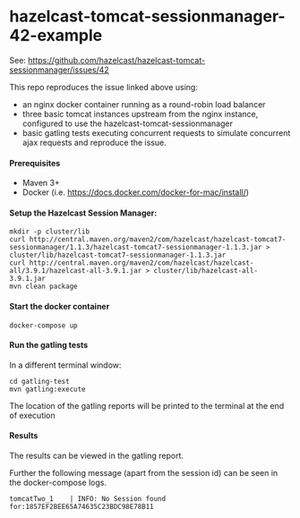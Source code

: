# hazelcast-tomcat-sessionmanager-42-example

See: https://github.com/hazelcast/hazelcast-tomcat-sessionmanager/issues/42

This repo reproduces the issue linked above using:
 
* an nginx docker container running as a round-robin load balancer 
* three basic tomcat instances upstream from the nginx instance, configured to use the hazelcast-tomcat-sessionmanager
* basic gatling tests executing concurrent requests to simulate concurrent ajax requests and reproduce the issue.

#### Prerequisites
* Maven 3+
* Docker (i.e. https://docs.docker.com/docker-for-mac/install/)


#### Setup the Hazelcast Session Manager:

```
mkdir -p cluster/lib
curl http://central.maven.org/maven2/com/hazelcast/hazelcast-tomcat7-sessionmanager/1.1.3/hazelcast-tomcat7-sessionmanager-1.1.3.jar > cluster/lib/hazelcast-tomcat7-sessionmanager-1.1.3.jar
curl http://central.maven.org/maven2/com/hazelcast/hazelcast-all/3.9.1/hazelcast-all-3.9.1.jar > cluster/lib/hazelcast-all-3.9.1.jar
mvn clean package
```

#### Start the docker container 
```
docker-compose up
```

#### Run the gatling tests
In a different terminal window:
```
cd gatling-test
mvn gatling:execute
```

The location of the gatling reports will be printed to the terminal at the end of execution

#### Results
The results can be viewed in the gatling report. 
 
Further the following message (apart from the session id) can be seen in the docker-compose logs.
```
tomcatTwo_1    | INFO: No Session found for:1857EF2BEE65A74635C23BDC98E78B11
```

